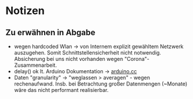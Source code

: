 # Notizen

## Zu erwähnen in Abgabe
- wegen hardcoded Wlan -> von Internem explizit gewähltem Netzwerk auszugehen. Somit Schnittstellensicherheit nicht notwendig. Absicherung bei uns nicht vorhanden wegen "Corona"-Zusammenarbeit. 
- delay() ok lt. Arduino Dokumentation -> [arduino.cc](https://www.arduino.cc/reference/en/language/functions/time/delay/)
- Daten "granularity" -> "weglassen > averagen" - wegen rechenaufwand. Insb. bei Betrachtung großer Datenmengen (~Monate) wäre das nicht performant realisierbar.

